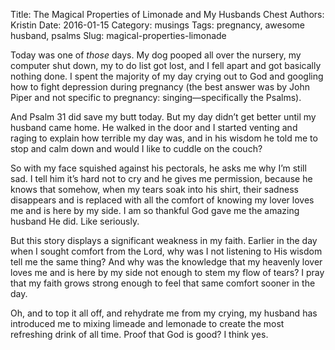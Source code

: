 Title: The Magical Properties of Limonade and My Husbands Chest
Authors: Kristin
Date: 2016-01-15
Category: musings
Tags: pregnancy, awesome husband, psalms
Slug: magical-properties-limonade

Today was one of *those* days. My dog pooped all over the nursery, my computer
shut down, my to do list got lost, and I fell apart and got basically nothing
done. I spent the majority of my day crying out to God and googling how to fight
depression during pregnancy (the best answer was by John Piper and not specific
to pregnancy: singing—specifically the Psalms). 

And Psalm 31 did save my butt today. But my day didn’t get better until my
husband came home. He walked in the door and I started venting and raging to
explain how terrible my day was, and in his wisdom he told me to stop and calm
down and would I like to cuddle on the couch?

So with my face squished against his pectorals, he asks me why I’m still sad. I
tell him it’s hard not to cry and he gives me permission, because he knows that
somehow, when my tears soak into his shirt, their sadness disappears and is
replaced with all the comfort of knowing my lover loves me and is here by my
side. I am so thankful God gave me the amazing husband He did. Like seriously.

But this story displays a significant weakness in my faith. Earlier in the day
when I sought comfort from the Lord, why was I not listening to His wisdom tell
me the same thing? And why was the knowledge that my heavenly lover loves me and
is here by my side not enough to stem my flow of tears? I pray that my faith
grows strong enough to feel that same comfort sooner in the day.

Oh, and to top it all off, and rehydrate me from my crying, my husband has
introduced me to mixing limeade and lemonade to create the most refreshing drink
of all time. Proof that God is good? I think yes.
